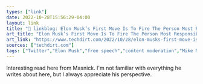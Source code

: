 ```yaml
---
types: ["link"]
date: 2022-10-28T15:56:29-04:00
layout: link
title: "🔗 linkblog: Elon Musk’s First Move Is To Fire The Person Most Responsible For Twitter’s Strong Free Speech Stance | Techdirt'"
art_title: "Elon Musk’s First Move Is To Fire The Person Most Responsible For Twitter’s Strong Free Speech Stance | Techdirt"
art_link: "https://www.techdirt.com/2022/10/28/elon-musks-first-move-is-to-fire-the-person-most-responsible-for-twitters-strong-free-speech-stance/"
sources: ["techdirt.com"]
tags: ["Twitter","Elon Musk","free speech","content moderation","Mike Masnick"]
---
```

Interesting read here from Masnick. I'm not familiar with everything he writes about here, but I always appreciate his perspective.
 
